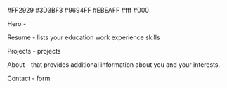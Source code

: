 #FF2929
#3D3BF3
#9694FF
#EBEAFF
#fff
#000


Hero - 


Resume - lists your education
         work experience
         skills


Projects - projects      


About - that provides additional information about you and your interests.


Contact - form